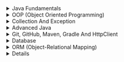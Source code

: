 [//]: # (Java Fundamentals)
<details>
  <summary>Java Fundamentals</summary>

  <ul>
  <details>
    <summary>JDK</summary>
    <ul>
      <li>JDK nima?</li>
      <li>JRE nima?</li>
      <li>JVM nima?</li>
    </ul>
  </details>

  <details>
    <summary>Data types</summary>
    <ul>
      <li>Primitive turlar nima?</li>
      <li>Data type ning default qiymatlari qanday?</li>
      <li>Java'da static va dynamic typing farqi nima?</li>
    </ul>
  </details>

  <details>
    <summary>String</summary>
    <ul>
      <li>`String` ning immutability xususiyati nima va nega muhim?</li>
      <li>`StringBuilder` va `StringBuffer` ni `String` bilan taqqoslaganda qanday afzalliklari bor?</li>
      <li>`String` ob'ektlar bilan ishlashda qanday performance muammolari yuzaga kelishi mumkin?</li>
    </ul>
  </details>

  <details>
    <summary>Methods</summary>
    <ul>
      <li>Method nima?</li>
      <li>Rekursiv method nima va u qachon kerak bo'ladi?</li>
      <li>Rekursiv va iterativ yondashuvlarni solishtiring.</li>
    </ul>
  </details>
  </ul>
</details>

[//]: # (OOP)
<details>
  <summary>OOP (Object Oriented Programming)</summary>

  <ul>
  <details>
    <summary>Programming Paradigms</summary>
    <ul>
      <li>OOP ning boshqa paradigmalar bilan farqi nima?</li>
      <li>Imperative va declarative programming o'rtasidagi farq nima?</li>
      <li>Functional programming va OOP qanday birlashtirilishi mumkin?</li>
    </ul>
  </details>

  <details>
    <summary>Class And Object</summary>
    <ul>
      <li>Class nima?</li>
      <li>Object nima va qanday yaratiladi?</li>
      <li>Instance va static a'zolar orasidagi farq nima?</li>
    </ul>
  </details>

  <details>
    <summary>Encapsulation</summary>
    <ul>
      <li>Encapsulation nima va u nega muhim?</li>
      <li>Getter va setterlar encapsulation bilan qanday ishlaydi?</li>
      <li>Encapsulation'ning amaliy qo'llanilishi qanday?</li>
    </ul>
  </details>

  <details>
    <summary>Inheritance</summary>
    <ul>
      <li>Inheritance nima va u qanday ishlaydi?</li>
      <li>Java'da single inheritance va multiple inheritance farqlari qanday?</li>
      <li>Super keyword qanday ishlatiladi?</li>
    </ul>
  </details>

  <details>
    <summary>Polymorphism</summary>
    <ul>
      <li>Polymorphism nima?</li>
      <li>Compile-time va run-time polymorphism o'rtasidagi farq nima?</li>
      <li>Overriding va overloading ni tushuntiring.</li>
    </ul>
  </details>

  <details>
    <summary>Abstraction</summary>
    <ul>
      <li>Abstraction nima va u qachon ishlatiladi?</li>
      <li>Abstract class va interface o'rtasidagi farq nima?</li>
      <li>Java'da abstraction qanday amalga oshiriladi?</li>
    </ul>
  </details>

  <details>
    <summary>Heap And Stack</summary>
    <ul>
      <li>Heap va Stack o'rtasidagi farq nima?</li>
      <li>Stack Overflow nima?</li>
      <li>Garbage Collection heapda qanday amalga oshiriladi?</li>
    </ul>
  </details>
  </ul>
</details>


[//]: # (Collection And Exception)
<details>
  <summary>Collection And Exception</summary>

  <ul>
  <details>
    <summary>Collections Framework</summary>
    <ul>
      <li>Collections Framework nima va u qanday ishlatiladi?</li>
      <li>List, Set, va Map o'rtasidagi asosiy farqlar nima?</li>
      <li>ArrayList va LinkedList ni solishtiring.</li>
      <li>HashMap va TreeMap ning afzalliklari va kamchiliklari qanday?</li>
    </ul>
  </details>

  <details>
    <summary>Generics</summary>
    <ul>
      <li>Java'da generics nima va ular nega kerak?</li>
      <li>Wildcard (`?`) genericsda qanday ishlatiladi?</li>
      <li>Generics bilan Type Safety qanday ta'minlanadi?</li>
    </ul>
  </details>

  <details>
    <summary>Exception Handling</summary>
    <ul>
      <li>Exception nima va uning turlari qanday?</li>
      <li>Checked va Unchecked exception o'rtasidagi farq nima?</li>
      <li>Try-catch blok qanday ishlaydi?</li>
      <li>Finally bloki qachon ishlatiladi?</li>
    </ul>
  </details>

  <details>
    <summary>Custom Exceptions</summary>
    <ul>
      <li>Custom exception yaratish qachon va qanday amalga oshiriladi?</li>
      <li>Exception chaining nima?</li>
      <li>Custom exception yaratishda `RuntimeException` yoki `Exception` dan foydalanishning afzalliklari qanday?</li>
    </ul>
  </details>
  </ul>
</details>


[//]: # (Advanced Java)
<details>
  <summary>Advanced Java</summary>

  <ul>
  <details>
    <summary>Multithreading</summary>
    <ul>
      <li>Multithreading nima?</li>
      <li>Thread yaratishning usullari qanday?</li>
    </ul>
  </details></ul>

  <ul><details>
    <summary>Java Time APIs</summary>
    <ul>
      <li>Java Time API qanday ishlaydi?</li>
      <li>LocalDate va LocalDateTime o'rtasidagi farq nima?</li>
      <li>ZonedDateTime qanday ishlatiladi?</li>
    </ul>
  </details></ul>

  <ul><details>
    <summary>IO/NIO</summary>
    <ul>
      <li>IO va NIO o'rtasidagi farq nima?</li>
      <li>Java NIO yordamida fayllarni qanday o'qib va yozib olish mumkin?</li>
    </ul>
  </details></ul>

[//]: # (Java 8 Futures And Functional Programming)
  <ul><details>
  <summary>Java 8 Futures And Functional Programming</summary>

  <ul>
  <details>
    <summary>Futures</summary>
    <ul>
      <li>Future nima va u qanday ishlatiladi?</li>
      <li>CompletableFuture nima va u Future'dan qanday farq qiladi?</li>
      <li>Futures bilan parallel hisob-kitoblarni qanday amalga oshirish mumkin?</li>
      <li>Future chaining qanday ishlaydi?</li>
    </ul>
  </details>

  <details>
    <summary>Functional Programming</summary>
    <ul>
      <li>Java'da functional programming nima?</li>
      <li>Lambda expressions qanday ishlaydi?</li>
      <li>Stream API nima va u qanday qo'llaniladi?</li>
      <li>Method reference nima va uni qachon ishlatish kerak?</li>
      <li>Functional interfaces nima va qanday misollar mavjud?</li>
    </ul>
  </details>
  </ul>
</details></ul>
  
  <ul><details>
    <summary>Memory Management</summary>
    <ul>
      <li>Java'da Garbage Collection qanday ishlaydi?</li>
      <li>Stack va Heap xotira o'rtasidagi farq nima?</li>
    </ul>
  </details></ul>

  <ul><details>
    <summary>JVM</summary>
    <ul>
      <li>JDK, JRE, JVM nima? yani farqlari nima?</li>
      <li>Ular bir-birlariga qanday bog'liq? Yani vazifasi bo'lak va bir-birlarisiz ishlay oladimi o'z vazifalari ustiga?</li>
      <li>Dev Tools nima? nimaga kerak u? ichida nimalar bor?</li>
      <li>JVM xotirani qanday boshqaradi?</li>
    </ul>
</details></ul>
</details>

[//]: # (Git, GitHub, Maven, Gradle And HttpClient)
<details>
  <summary>Git, GitHub, Maven, Gradle And HttpClient</summary>

  <ul>
  <details>
    <summary>Git</summary>
    <ul>
      <li>Git nima va u qanday ishlaydi?</li>
      <li>Git lifecycle bosqichlari qanday?</li>
      <li>Git'da `commit`, `push`, va `pull` amallari qanday farqlanadi?</li>
      <li>Git branchlar bilan qanday ishlash mumkin?</li>
    </ul>
  </details>

  <details>
    <summary>GitHub</summary>
    <ul>
      <li>GitHub nima va u qanday afzalliklarni taqdim etadi?</li>
      <li>GitHub repository yaratish va unga kod yuklash jarayoni qanday?</li>
      <li>Pull request va issue'lar qanday ishlaydi?</li>
      <li>GitHub Actions nima va u qanday ishlatiladi?</li>
    </ul>
  </details>

  <details>
    <summary>Maven</summary>
    <ul>
      <li>Maven nima va u qachon ishlatiladi?</li>
      <li>`pom.xml` fayli nimani anglatadi va qanday sozlanadi?</li>
      <li>Dependency management Maven'da qanday amalga oshiriladi?</li>
      <li>Lifecycle bosqichlari Maven'da qanday ishlaydi?</li>
    </ul>
  </details>

  <details>
    <summary>Gradle</summary>
    <ul>
      <li>Gradle nima va u Maven'dan qanday farq qiladi?</li>
      <li>`build.gradle` fayli qanday ishlaydi va konfiguratsiya qilinadi?</li>
      <li>Gradle'da tasks va dependencies qanday boshqariladi?</li>
      <li>Gradle bilan multi-module loyihalar qanday yaratiladi?</li>
    </ul>
  </details>

  <details>
    <summary>HttpClient</summary>
    <ul>
      <li>Java HttpClient nima va u qanday ishlatiladi?</li>
      <li>GET va POST so'rovlarini HttpClient orqali qanday yuborish mumkin?</li>
      <li>HttpClient bilan asinxron so'rovlar qanday amalga oshiriladi?</li>
      <li>Response handling HttpClient bilan qanday ishlaydi?</li>
    </ul>
  </details>
  </ul>
</details>

[//]: # (Database)
<details>
<summary>Database </summary>

</details>


[//]: # (ORM)
<details>
  <summary>ORM (Object-Relational Mapping)</summary>

  <ul>
  <details>
    <summary>Introduction to ORM</summary>
    <ul>
      <li>ORM nima va u qanday ishlaydi?</li>
      <li>ORM'ning afzalliklari va kamchiliklari qanday?</li>
      <li>Manual SQL yozish va ORM o'rtasidagi farq nima?</li>
    </ul>
  </details>

  <details>
    <summary>Hibernate</summary>
    <ul>
      <li>Hibernate nima va u qachon ishlatiladi?</li>
      <li>Hibernate'da `Session` va `SessionFactory` nima?</li>
      <li>Lazy va Eager loading o'rtasidagi farq nima?</li>
      <li>Entity annotation'lari nima va u qanday ishlatiladi?</li>
      <li>Hibernate Query Language (HQL) nima?</li>
    </ul>
  </details>

  <details>
    <summary>JPA (Java Persistence API)</summary>
    <ul>
      <li>JPA nima va u Hibernate'dan qanday farq qiladi?</li>
      <li>Entity lifecycle bosqichlari qanday?</li>
      <li>`@Entity`, `@Table`, va boshqa JPA annotation'lari qanday ishlatiladi?</li>
      <li>JPQL (Java Persistence Query Language) nima?</li>
      <li>Spring Data JPA haqida tushuncha bering.</li>
    </ul>
  </details>
  </ul>
</details>

[//]: # (Jakarta EE And Spring Framework)
<details></details>